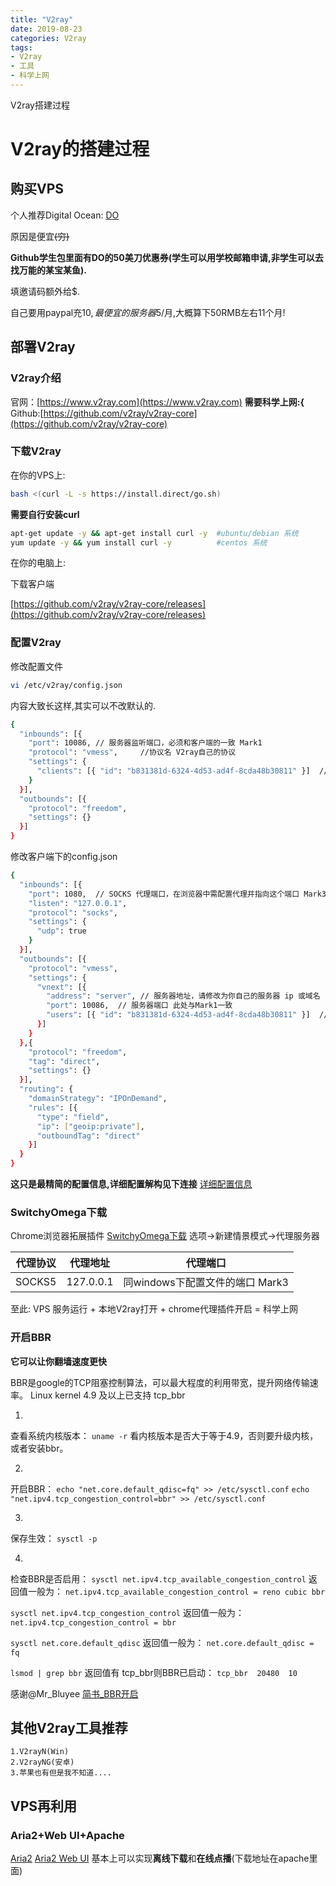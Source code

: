 ```yaml
---
title: "V2ray"
date: 2019-08-23
categories: V2ray 
tags: 
- V2ray
- 工具
- 科学上网
---
```

V2ray搭建过程
<!-- more -->
# V2ray的搭建过程

## 购买VPS

个人推荐Digital Ocean:
[DO](https://www.digitalocean.com/)

原因是便宜~~(穷)~~

**Github学生包里面有DO的50美刀优惠券(学生可以用学校邮箱申请,非学生可以去找万能的某宝某鱼).**

填邀请码额外给$.

自己要用paypal充10$,最便宜的服务器5$/月,大概算下50RMB左右11个月!

## 部署V2ray

### V2ray介绍

官网：[https://www.v2ray.com](https://www.v2ray.com) **需要科学上网:{**
Github:[https://github.com/v2ray/v2ray-core](https://github.com/v2ray/v2ray-core)

### 下载V2ray

在你的VPS上:
```bash
bash <(curl -L -s https://install.direct/go.sh)
```
**需要自行安装curl**
```bash
apt-get update -y && apt-get install curl -y  #ubuntu/debian 系统 
yum update -y && yum install curl -y          #centos 系统
```

在你的电脑上:

下载客户端

[https://github.com/v2ray/v2ray-core/releases](https://github.com/v2ray/v2ray-core/releases)

### 配置V2ray

修改配置文件

```bash
vi /etc/v2ray/config.json
```

内容大致长这样,其实可以不改默认的.

```bash
{
  "inbounds": [{
    "port": 10086, // 服务器监听端口，必须和客户端的一致 Mark1
    "protocol": "vmess",     //协议名 V2ray自己的协议
    "settings": {
      "clients": [{ "id": "b831381d-6324-4d53-ad4f-8cda48b30811" }]  //必须和客户端的一致 Mark2
    }
  }],
  "outbounds": [{
    "protocol": "freedom",
    "settings": {}
  }]
}
```

修改客户端下的config.json

```bash
{
  "inbounds": [{
    "port": 1080,  // SOCKS 代理端口，在浏览器中需配置代理并指向这个端口 Mark3
    "listen": "127.0.0.1", 
    "protocol": "socks",
    "settings": {
      "udp": true
    }
  }],
  "outbounds": [{
    "protocol": "vmess",
    "settings": {
      "vnext": [{
        "address": "server", // 服务器地址，请修改为你自己的服务器 ip 或域名
        "port": 10086,  // 服务器端口 此处与Mark1一致
        "users": [{ "id": "b831381d-6324-4d53-ad4f-8cda48b30811" }]  //此处与Mark2一致
      }]
    }
  },{
    "protocol": "freedom",
    "tag": "direct",
    "settings": {}
  }],
  "routing": {
    "domainStrategy": "IPOnDemand",
    "rules": [{
      "type": "field",
      "ip": ["geoip:private"],
      "outboundTag": "direct"
    }]
  }
}
```

**这只是最精简的配置信息,详细配置解构见下连接**
[详细配置信息](https://www.v2ray.com/chapter_02/01_overview.html)


### SwitchyOmega下载

Chrome浏览器拓展插件
[SwitchyOmega下载](https://github.com/FelisCatus/SwitchyOmega)
选项->新建情景模式->代理服务器

代理协议|代理地址|代理端口
:---:|:---:|:---:
SOCKS5|127.0.0.1|同windows下配置文件的端口 Mark3|

至此:
VPS 服务运行 + 本地V2ray打开 + chrome代理插件开启 = 科学上网

### 开启BBR

**它可以让你翻墙速度更快**

BBR是google的TCP阻塞控制算法，可以最大程度的利用带宽，提升网络传输速率。
Linux kernel 4.9 及以上已支持 tcp_bbr

1.
查看系统内核版本：
`uname -r`
看内核版本是否大于等于4.9，否则要升级内核，或者安装bbr。

2.
开启BBR：
`echo "net.core.default_qdisc=fq" >> /etc/sysctl.conf`
`echo "net.ipv4.tcp_congestion_control=bbr" >> /etc/sysctl.conf`

3.
保存生效：
`sysctl -p`

4.
检查BBR是否启用：
`sysctl net.ipv4.tcp_available_congestion_control`
返回值一般为：
`net.ipv4.tcp_available_congestion_control = reno cubic bbr`

`sysctl net.ipv4.tcp_congestion_control`
返回值一般为：
`net.ipv4.tcp_congestion_control = bbr`

`sysctl net.core.default_qdisc`
返回值一般为：
`net.core.default_qdisc = fq`

`lsmod | grep bbr`
返回值有 tcp_bbr则BBR已启动：
`tcp_bbr  20480  10`

感谢@Mr_Bluyee
[简书_BBR开启](https://www.jianshu.com/p/98c21990ed23)

## 其他V2ray工具推荐
    
    1.V2rayN(Win)
    2.V2rayNG(安卓)
    3.苹果也有但是我不知道....

## VPS再利用

### Aria2+Web UI+Apache

[Aria2](https://github.com/aria2/aria2)
[Aria2 Web UI](https://github.com/ziahamza/webui-aria2)
基本上可以实现**离线下载**和**在线点播**(下载地址在apache里面)

